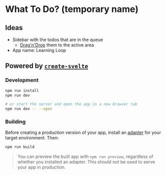# What To Do? (temporary name)

## Ideas

- Sidebar with the todos that are in the queue
  - [Drag'n'Drop](https://svelte.dev/repl/b225504c9fea44b189ed5bfb566df6e6?version=3.44.2) them to the active area
- App name: Learning Loop

## Powered by [`create-svelte`](https://github.com/sveltejs/kit/tree/master/packages/create-svelte)

### Development

```bash
npm run install
npm run dev

# or start the server and open the app in a new browser tab
npm run dev -- --open
```

### Building

Before creating a production version of your app, install an [adapter](https://kit.svelte.dev/docs#adapters) for your target environment. Then:

```bash
npm run build
```

> You can preview the built app with `npm run preview`, regardless of whether you installed an adapter. This should _not_ be used to serve your app in production.
